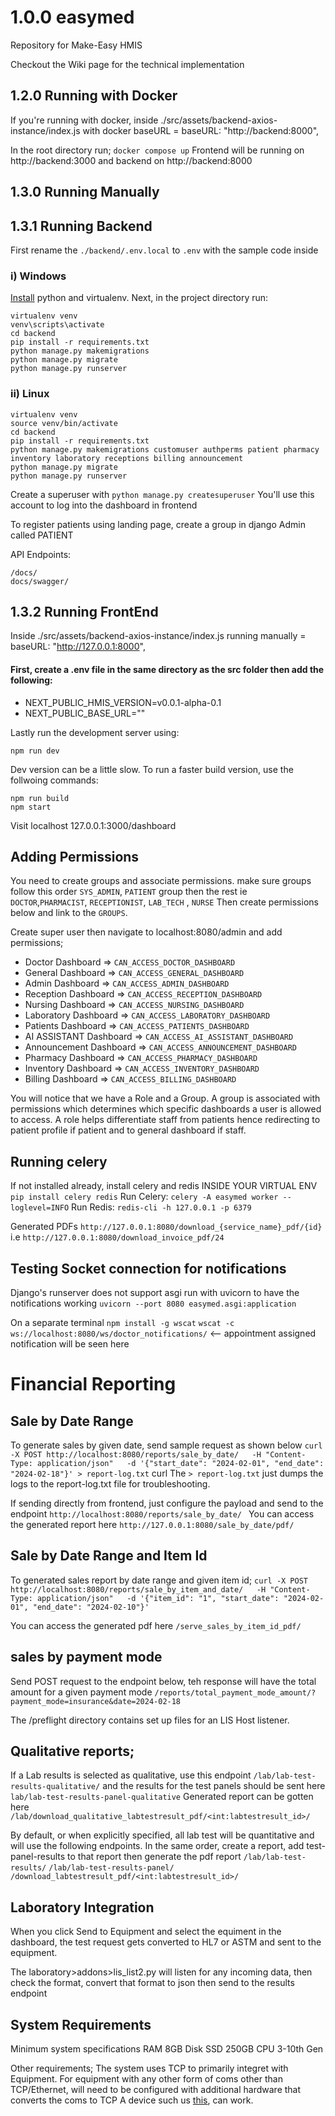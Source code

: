 # 1.0.0 easymed

Repository for Make-Easy HMIS

Checkout the Wiki page for the technical implementation

## 1.2.0 Running with Docker

If you're running with docker, inside ./src/assets/backend-axios-instance/index.js
with docker baseURL = baseURL: "http://backend:8000",

In the root directory run;
`docker compose up`
Frontend will be running on http://backend:3000 and backend on http://backend:8000

## 1.3.0 Running Manually

## 1.3.1 Running Backend

First rename the `./backend/.env.local` to `.env` with the sample code inside

### i) Windows

[Install](https://medium.com/analytics-vidhya/virtual-environment-6ad5d9b6af59) python and virtualenv.
Next, in the project directory run:

```
virtualenv venv
venv\scripts\activate
cd backend
pip install -r requirements.txt
python manage.py makemigrations
python manage.py migrate
python manage.py runserver
```

### ii) Linux

```
virtualenv venv
source venv/bin/activate
cd backend
pip install -r requirements.txt
python manage.py makemigrations customuser authperms patient pharmacy inventory laboratory receptions billing announcement
python manage.py migrate
python manage.py runserver
```

Create a superuser with `python manage.py createsuperuser`
You'll use this account to log into the dashboard in frontend

To register patients using landing page, create a group in django Admin called PATIENT

API Endpoints:

```
/docs/
docs/swagger/
```

## 1.3.2 Running FrontEnd

Inside ./src/assets/backend-axios-instance/index.js
running manually = baseURL: "http://127.0.0.1:8000",

#### First, create a .env file in the same directory as the src folder then add the following:

- NEXT_PUBLIC_HMIS_VERSION=v0.0.1-alpha-0.1
- NEXT_PUBLIC_BASE_URL=""

Lastly run the development server using:

```
npm run dev
```

Dev version can be a little slow. To run a faster build version, use the follwoing commands:

```
npm run build
npm start
```

Visit localhost 127.0.0.1:3000/dashboard

## Adding Permissions

You need to create groups and associate permissions. make sure groups follow this order `SYS_ADMIN`, `PATIENT` group then the rest ie `DOCTOR`,`PHARMACIST`, `RECEPTIONIST`, `LAB_TECH` , `NURSE`
Then create permissions below and link to the `GROUPS`.

Create super user then navigate to localhost:8080/admin and add permissions;

- Doctor Dashboard => `CAN_ACCESS_DOCTOR_DASHBOARD`
- General Dashboard => `CAN_ACCESS_GENERAL_DASHBOARD`
- Admin Dashboard => `CAN_ACCESS_ADMIN_DASHBOARD`
- Reception Dashboard => `CAN_ACCESS_RECEPTION_DASHBOARD`
- Nursing Dashboard => `CAN_ACCESS_NURSING_DASHBOARD`
- Laboratory Dashboard => `CAN_ACCESS_LABORATORY_DASHBOARD`
- Patients Dashboard => `CAN_ACCESS_PATIENTS_DASHBOARD`
- AI ASSISTANT Dashboard => `CAN_ACCESS_AI_ASSISTANT_DASHBOARD`
- Announcement Dashboard => `CAN_ACCESS_ANNOUNCEMENT_DASHBOARD`
- Pharmacy Dashboard => `CAN_ACCESS_PHARMACY_DASHBOARD`
- Inventory Dashboard => `CAN_ACCESS_INVENTORY_DASHBOARD`
- Billing Dashboard => `CAN_ACCESS_BILLING_DASHBOARD`

You will notice that we have a Role and a Group. A group is associated with permissions which determines which specific dashboards a user is allowed to access. A role helps differentiate staff from patients hence redirecting to patient profile if patient and to general dashboard if staff.

## Running celery

If not installed already, install celery and redis INSIDE YOUR VIRTUAL ENV
`pip install celery redis`
Run Celery: `celery -A easymed worker --loglevel=INFO`
Run Redis: `redis-cli -h 127.0.0.1 -p 6379`

Generated PDFs
`http://127.0.0.1:8080/download_{service_name}_pdf/{id}`
i.e `http://127.0.0.1:8080/download_invoice_pdf/24`

## Testing Socket connection for notifications

Django's runserver does not support asgi
run with uvicorn to have the notifications working
`uvicorn --port 8080 easymed.asgi:application`

On a separate terminal
`npm install -g wscat`
`wscat -c ws://localhost:8080/ws/doctor_notifications/` <-- appointment assigned notification will be seen here

# Financial Reporting
## Sale by Date Range
To generate sales by given date, send sample request as shown below
`curl -X POST http://localhost:8080/reports/sale_by_date/   -H "Content-Type: application/json"   -d '{"start_date": "2024-02-01", "end_date": "2024-02-18"}' > report-log.txt`
curl
The `> report-log.txt` just dumps the logs to the report-log.txt file for troubleshooting.

If sending directly from frontend, just configure the payload and send to the endpoint `http://localhost:8080/reports/sale_by_date/ `
You can access the generated report here
`http://127.0.0.1:8080/sale_by_date/pdf/`

## Sale by Date Range and Item Id
To generated sales report by date range and given item id;
`curl -X POST http://localhost:8080/reports/sale_by_item_and_date/   -H "Content-Type: application/json"   -d '{"item_id": "1", "start_date": "2024-02-01", "end_date": "2024-02-10"}'`

You can access the generated pdf here ``/serve_sales_by_item_id_pdf/``

## sales by payment mode
Send POST request to the endpoint below, teh response will have the total amount 
for a given payment mode
```/reports/total_payment_mode_amount/?payment_mode=insurance&date=2024-02-18```


The /preflight directory contains set up files for an LIS Host listener.


## Qualitative reports;
If a Lab results is selected as qualitative, use this endpoint
``/lab/lab-test-results-qualitative/``
and the results for the test panels should be sent here
``lab/lab-test-results-panel-qualitative``
Generated report can be gotten here
``/lab/download_qualitative_labtestresult_pdf/<int:labtestresult_id>/``

By default, or when explicitly specified, all lab test will be quantitative and will use the following endpoints.  In the same order, create a report, add test-panel-results to that report
then generate the pdf report
``/lab/lab-test-results/``
``/lab/lab-test-results-panel/``
``/download_labtestresult_pdf/<int:labtestresult_id>/``


## Laboratory Integration
When you click Send to Equipment and select the equiment in the dashboard, the test request gets converted to HL7 or ASTM and sent to the equipment.

The laboratory>addons>lis_list2.py will listen for any incoming data, then check the format, convert that format to json then send to the results endpoint

## System Requirements
Minimum system specifications
RAM 8GB
Disk SSD 250GB
CPU 3-10th Gen

Other requirements;
The system uses TCP to primarily integret with Equipment.
For equipment with any other form of coms other than TCP/Ethernet,
will need to be configured with additional hardware that converts
the coms to TCP
A device such us [this](https://www.whizz.co.ke/product/1443079/usr-tcp232-302-tiny-size-rs232-to-tcp-ip-converter-serial-rs232-to-ethernet-server-module-ethernet-converter-support-dhcp-dns/), can work.
